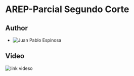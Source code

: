# AREP-Parcial Segundo Corte

## Author
* ![Juan Pablo Espinosa](https://github.com/Juancode-Espi)

## Video 

![link videso](https://pruebacorreoescuelaingeduco-my.sharepoint.com/:f:/g/personal/juan_espinosa-t_mail_escuelaing_edu_co/EmKPajmmo1BNtpZu1szy6dkBWoLcG3e7mkGytx06l0fR-g?e=qFMUer)
